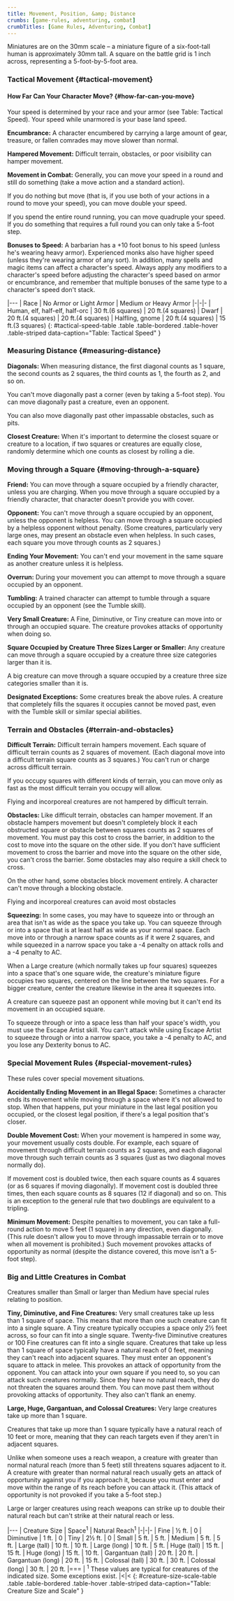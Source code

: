 ```yaml
---
title: Movement, Position, &amp; Distance
crumbs: [game-rules, adventuring, combat]
crumbTitles: [Game Rules, Adventuring, Combat]
---
```


Miniatures are on the 30mm scale &ndash; a miniature figure of a six-foot-tall human is approximately 30mm tall. A square on the battle grid is 1 inch across, representing a 5-foot-by-5-foot area.

### Tactical Movement {#tactical-movement}

#### How Far Can Your Character Move? {#how-far-can-you-move}

Your speed is determined by your race and your armor (see Table: Tactical Speed). Your speed while unarmored is your base land speed.

**Encumbrance:** A character encumbered by carrying a large amount of gear, treasure, or fallen comrades may move slower than normal.

**Hampered Movement:** Difficult terrain, obstacles, or poor visibility can hamper movement.

**Movement in Combat:** Generally, you can move your speed in a round and still do something (take a move action and a standard action).

If you do nothing but move (that is, if you use both of your actions in a round to move your speed), you can move double your speed.

If you spend the entire round running, you can move quadruple your speed. If you do something that requires a full round you can only take a 5-foot step.

**Bonuses to Speed:** A barbarian has a +10 foot bonus to his speed (unless he's wearing heavy armor). Experienced monks also have higher speed (unless they're wearing armor of any sort). In addition, many spells and magic items can affect a character's speed. Always apply any modifiers to a character's speed before adjusting the character's speed based on armor or encumbrance, and remember that multiple bonuses of the same type to a character's speed don't stack.

|---
| Race | No Armor or Light Armor | Medium or Heavy Armor
|-|-|-
| Human, elf, half-elf, half-orc | 30 ft.(6 squares) | 20 ft.(4 squares)
| Dwarf | 20 ft.(4 squares) | 20 ft.(4 squares)
| Halfling, gnome | 20 ft.(4 squares) | 15 ft.(3 squares)
{: #tactical-speed-table .table .table-bordered .table-hover .table-striped data-caption="Table: Tactical Speed" }

### Measuring Distance {#measuring-distance}

**Diagonals:** When measuring distance, the first diagonal counts as 1 square, the second counts as 2 squares, the third counts as 1, the fourth as 2, and so on.

You can't move diagonally past a corner (even by taking a 5-foot step). You can move diagonally past a creature, even an opponent.

You can also move diagonally past other impassable obstacles, such as pits.

**Closest Creature:** When it's important to determine the closest square or creature to a location, if two squares or creatures are equally close, randomly determine which one counts as closest by rolling a die.

### Moving through a Square {#moving-through-a-square}

**Friend:** You can move through a square occupied by a friendly character, unless you are charging. When you move through a square occupied by a friendly character, that character doesn't provide you with cover.

**Opponent:** You can't move through a square occupied by an opponent, unless the opponent is helpless. You can move through a square occupied by a helpless opponent without penalty. (Some creatures, particularly very large ones, may present an obstacle even when helpless. In such cases, each square you move through counts as 2 squares.)

**Ending Your Movement:** You can't end your movement in the same square as another creature unless it is helpless.

**Overrun:** During your movement you can attempt to move through a square occupied by an opponent.

**Tumbling:** A trained character can attempt to tumble through a square occupied by an opponent (see the Tumble skill).

**Very Small Creature:** A Fine, Diminutive, or Tiny creature can move into or through an occupied square. The creature provokes attacks of opportunity when doing so.

**Square Occupied by Creature Three Sizes Larger or Smaller:** Any creature can move through a square occupied by a creature three size categories larger than it is.

A big creature can move through a square occupied by a creature three size categories smaller than it is.

**Designated Exceptions:** Some creatures break the above rules. A creature that completely fills the squares it occupies cannot be moved past, even with the Tumble skill or similar special abilities.

### Terrain and Obstacles {#terrain-and-obstacles}

**Difficult Terrain:** Difficult terrain hampers movement. Each square of difficult terrain counts as 2 squares of movement. (Each diagonal move into a difficult terrain square counts as 3 squares.) You can't run or charge across difficult terrain.

If you occupy squares with different kinds of terrain, you can move only as fast as the most difficult terrain you occupy will allow.

Flying and incorporeal creatures are not hampered by difficult terrain.

**Obstacles:** Like difficult terrain, obstacles can hamper movement. If an obstacle hampers movement but doesn't completely block it each obstructed square or obstacle between squares counts as 2 squares of movement. You must pay this cost to cross the barrier, in addition to the cost to move into the square on the other side. If you don't have sufficient movement to cross the barrier and move into the square on the other side, you can't cross the barrier. Some obstacles may also require a skill check to cross.

On the other hand, some obstacles block movement entirely. A character can't move through a blocking obstacle.

Flying and incorporeal creatures can avoid most obstacles

**Squeezing:** In some cases, you may have to squeeze into or through an area that isn't as wide as the space you take up. You can squeeze through or into a space that is at least half as wide as your normal space. Each move into or through a narrow space counts as if it were 2 squares, and while squeezed in a narrow space you take a -4 penalty on attack rolls and a -4 penalty to AC.

When a Large creature (which normally takes up four squares) squeezes into a space that's one square wide, the creature's miniature figure occupies two squares, centered on the line between the two squares. For a bigger creature, center the creature likewise in the area it squeezes into.

A creature can squeeze past an opponent while moving but it can't end its movement in an occupied square.

To squeeze through or into a space less than half your space's width, you must use the Escape Artist skill. You can't attack while using Escape Artist to squeeze through or into a narrow space, you take a -4 penalty to AC, and you lose any Dexterity bonus to AC.

### Special Movement Rules {#special-movement-rules}

These rules cover special movement situations.

**Accidentally Ending Movement in an Illegal Space:** Sometimes a character ends its movement while moving through a space where it's not allowed to stop. When that happens, put your miniature in the last legal position you occupied, or the closest legal position, if there's a legal position that's closer.

**Double Movement Cost:** When your movement is hampered in some way, your movement usually costs double. For example, each square of movement through difficult terrain counts as 2 squares, and each diagonal move through such terrain counts as 3 squares (just as two diagonal moves normally do).

If movement cost is doubled twice, then each square counts as 4 squares (or as 6 squares if moving diagonally). If movement cost is doubled three times, then each square counts as 8 squares (12 if diagonal) and so on. This is an exception to the general rule that two doublings are equivalent to a tripling.

**Minimum Movement:** Despite penalties to movement, you can take a full-round action to move 5 feet (1 square) in any direction, even diagonally. (This rule doesn't allow you to move through impassable terrain or to move when all movement is prohibited.) Such movement provokes attacks of opportunity as normal (despite the distance covered, this move isn't a 5-foot step).

<h3 id="big-little-creatures-combat">Big and Little Creatures in Combat</h3>

Creatures smaller than Small or larger than Medium have special rules relating to position.

**Tiny, Diminutive, and Fine Creatures:** Very small creatures take up less than 1 square of space. This means that more than one such creature can fit into a single square. A Tiny creature typically occupies a space only 2&#189; feet across, so four can fit into a single square. Twenty-five Diminutive creatures or 100 Fine creatures can fit into a single square. Creatures that take up less than 1 square of space typically have a natural reach of 0 feet, meaning they can't reach into adjacent squares. They must enter an opponent's square to attack in melee. This provokes an attack of opportunity from the opponent. You can attack into your own square if you need to, so you can attack such creatures normally. Since they have no natural reach, they do not threaten the squares around them. You can move past them without provoking attacks of opportunity. They also can't flank an enemy.

**Large, Huge, Gargantuan, and Colossal Creatures:** Very large creatures take up more than 1 square.

Creatures that take up more than 1 square typically have a natural reach of 10 feet or more, meaning that they can reach targets even if they aren't in adjacent squares.

Unlike when someone uses a reach weapon, a creature with greater than normal natural reach (more than 5 feet) still threatens squares adjacent to it. A creature with greater than normal natural reach usually gets an attack of opportunity against you if you approach it, because you must enter and move within the range of its reach before you can attack it. (This attack of opportunity is not provoked if you take a 5-foot step.)

Large or larger creatures using reach weapons can strike up to double their natural reach but can't strike at their natural reach or less.

|---
| Creature Size | Space<sup>1</sup> | Natural Reach<sup>1</sup>
|-|-|-
| Fine | &#189; ft. | 0
| Diminutive | 1 ft. | 0
| Tiny | 2&#189; ft. | 0
| Small | 5 ft. | 5 ft.
| Medium | 5 ft. | 5 ft.
| Large (tall) | 10 ft. | 10 ft.
| Large (long) | 10 ft. | 5 ft.
| Huge (tall) | 15 ft. | 15 ft.
| Huge (long) | 15 ft. | 10 ft.
| Gargantuan (tall) | 20 ft. | 20 ft.
| Gargantuan (long) | 20 ft. | 15 ft.
| Colossal (tall) | 30 ft. | 30 ft.
| Colossal (long) | 30 ft. | 20 ft.
|===
| <sup>1</sup> These values are typical for creatures of the indicated size. Some exceptions exist. |<|<
{: #creature-size-scale-table .table .table-bordered .table-hover .table-striped data-caption="Table: Creature Size and Scale" }
